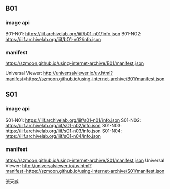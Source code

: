 ## B01

### image api

B01-N01: https://iiif.archivelab.org/iiif/b01-n01/info.json
B01-N02: https://iiif.archivelab.org/iiif/b01-n02/info.json

### manifest

https://szmoon.github.io/using-internet-archive/B01/manifest.json

Universal Viewer: http://universalviewer.io/uv.html?manifest=https://szmoon.github.io/using-internet-archive/B01/manifest.json

## S01

### image api

S01-N01: https://iiif.archivelab.org/iiif/s01-n01/info.json
S01-N02: https://iiif.archivelab.org/iiif/s01-n02/info.json
S01-N03: https://iiif.archivelab.org/iiif/s01-n03/info.json
S01-N04: https://iiif.archivelab.org/iiif/s01-n04/info.json

### manifest

https://szmoon.github.io/using-internet-archive/S01/manifest.json
Universal Viewer: http://universalviewer.io/uv.html?manifest=https://szmoon.github.io/using-internet-archive/S01/manifest.json

張天威
